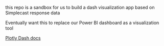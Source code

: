 this repo is a sandbox for us to build a dash visualization app based on Simplecast response data

Eventually want this to replace our Power BI dashboard as a visualization tool

[Plotly Dash docs](https://dash.plotly.com)
